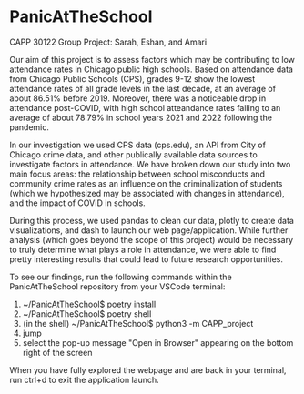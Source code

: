 # PanicAtTheSchool
CAPP 30122 Group Project: Sarah, Eshan, and Amari


Our aim of this project is to assess factors which may be contributing to low attendance rates in Chicago public high schools. Based on attendance data from Chicago Public Schools (CPS), grades 9-12 show the lowest attendance rates of all grade levels in the last decade, at an average of about 86.51% before 2019. Moreover, there was a noticeable drop in attendance post-COVID, with high school atteandance rates falling to an average of about 78.79% in school years 2021 and 2022 following the pandemic. 

In our investigation we used CPS data (cps.edu), an API from City of Chicago crime data, and other publically available data sources to investigate factors in attendance. We have broken down our study into two main focus areas: the relationship between school misconducts and community crime rates as an influence on the criminalization of students (which we hypothesized may be associated with changes in attendance), and the impact of COVID in schools. 

During this process, we used pandas to clean our data, plotly to create data visualizations, and dash to launch our web page/application. While further analysis (which goes beyond the scope of this project) would be necessary to truly determine what plays a role in attendance, we were able to find pretty interesting results that could lead to future research opportunities. 

To see our findings, run the following commands within the PanicAtTheSchool repository from your VSCode terminal:

1. ~/PanicAtTheSchool$ poetry install
2. ~/PanicAtTheSchool$ poetry shell
3. (in the shell) ~/PanicAtTheSchool$ python3 -m CAPP_project
4. jump
5. select the pop-up message "Open in Browser" appearing on the bottom right of the screen

When you have fully explored the webpage and are back in your terminal, run ctrl+d to exit the application launch. 

